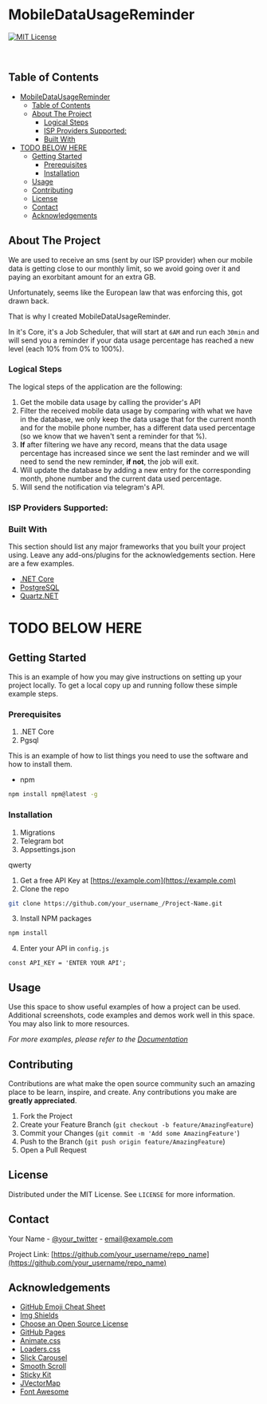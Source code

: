 # MobileDataUsageReminder

<!-- PROJECT SHIELDS -->
<!--
*** I'm using markdown "reference style" links for readability.
*** Reference links are enclosed in brackets [ ] instead of parentheses ( ).
*** See the bottom of this document for the declaration of the reference variables
*** for contributors-url, forks-url, etc. This is an optional, concise syntax you may use.
*** https://www.markdownguide.org/basic-syntax/#reference-style-links
-->
[![MIT License][license-shield]][license-url]

<br/>

<!-- TABLE OF CONTENTS -->
## Table of Contents

- [MobileDataUsageReminder](#mobiledatausagereminder)
  - [Table of Contents](#table-of-contents)
  - [About The Project](#about-the-project)
    - [Logical Steps](#logical-steps)
    - [ISP Providers Supported:](#isp-providers-supported)
    - [Built With](#built-with)
- [TODO BELOW HERE](#todo-below-here)
  - [Getting Started](#getting-started)
    - [Prerequisites](#prerequisites)
    - [Installation](#installation)
  - [Usage](#usage)
  - [Contributing](#contributing)
  - [License](#license)
  - [Contact](#contact)
  - [Acknowledgements](#acknowledgements)



<!-- ABOUT THE PROJECT -->
## About The Project

We are used to receive an sms (sent by our ISP provider) when our mobile data is getting close to our monthly limit, so we avoid going over it and paying an exorbitant amount for an extra GB.

Unfortunately, seems like the European law that was enforcing this, got drawn back.

That is why I created MobileDataUsageReminder.

In it's Core, it's a Job Scheduler, that will start at `6AM` and run each `30min` and will send you a reminder if your data usage percentage has reached a new level (each 10% from 0% to 100%).

### Logical Steps

The logical steps of the application are the following:

1. Get the mobile data usage by calling the provider's API
2. Filter the received mobile data usage by comparing with what we have in the database, we only keep the data usage that for the current month and for the mobile phone number, has a different data used percentage (so we know that we haven't sent a reminder for that %). 
3. **If** after filtering we have any record, means that the data usage percentage has increased since we sent the last reminder and we will need to send the new reminder, **if not**, the job will exit.
4. Will update the database by adding a new entry for the corresponding month, phone number and the current data used percentage.
5. Will send the notification via telegram's API.

### ISP Providers Supported:
<!-- TODO -->

### Built With
This section should list any major frameworks that you built your project using. Leave any add-ons/plugins for the acknowledgements section. Here are a few examples.
* [.NET Core](https://dotnet.microsoft.com/)
* [PostgreSQL](https://www.postgresql.org/)
* [Quartz.NET](https://www.quartz-scheduler.net/)

<!-- TODO BELOW HERE-->
# TODO BELOW HERE

<!-- GETTING STARTED -->
## Getting Started

This is an example of how you may give instructions on setting up your project locally.
To get a local copy up and running follow these simple example steps.

### Prerequisites


1. .NET Core
2. Pgsql

This is an example of how to list things you need to use the software and how to install them.
* npm
```sh
npm install npm@latest -g
```

### Installation

1. Migrations
2. Telegram bot
3. Appsettings.json

qwerty

1. Get a free API Key at [https://example.com](https://example.com)
2. Clone the repo
```sh
git clone https://github.com/your_username_/Project-Name.git
```
3. Install NPM packages
```sh
npm install
```
4. Enter your API in `config.js`
```JS
const API_KEY = 'ENTER YOUR API';
```



<!-- USAGE EXAMPLES -->
## Usage

Use this space to show useful examples of how a project can be used. Additional screenshots, code examples and demos work well in this space. You may also link to more resources.

_For more examples, please refer to the [Documentation](https://example.com)_


<!-- CONTRIBUTING -->
## Contributing

<!-- TODO Add providers -->

Contributions are what make the open source community such an amazing place to be learn, inspire, and create. Any contributions you make are **greatly appreciated**.

1. Fork the Project
2. Create your Feature Branch (`git checkout -b feature/AmazingFeature`)
3. Commit your Changes (`git commit -m 'Add some AmazingFeature'`)
4. Push to the Branch (`git push origin feature/AmazingFeature`)
5. Open a Pull Request



<!-- LICENSE -->
## License

Distributed under the MIT License. See `LICENSE` for more information.



<!-- CONTACT -->
## Contact

Your Name - [@your_twitter](https://twitter.com/your_username) - email@example.com

Project Link: [https://github.com/your_username/repo_name](https://github.com/your_username/repo_name)



<!-- ACKNOWLEDGEMENTS -->
## Acknowledgements
* [GitHub Emoji Cheat Sheet](https://www.webpagefx.com/tools/emoji-cheat-sheet)
* [Img Shields](https://shields.io)
* [Choose an Open Source License](https://choosealicense.com)
* [GitHub Pages](https://pages.github.com)
* [Animate.css](https://daneden.github.io/animate.css)
* [Loaders.css](https://connoratherton.com/loaders)
* [Slick Carousel](https://kenwheeler.github.io/slick)
* [Smooth Scroll](https://github.com/cferdinandi/smooth-scroll)
* [Sticky Kit](http://leafo.net/sticky-kit)
* [JVectorMap](http://jvectormap.com)
* [Font Awesome](https://fontawesome.com)





<!-- MARKDOWN LINKS & IMAGES -->
<!-- https://www.markdownguide.org/basic-syntax/#reference-style-links -->
[license-shield]: https://img.shields.io/github/license/othneildrew/Best-README-Template.svg?style=flat-square
[license-url]: https://github.com/Joaolfelicio/mobile-data-usage-reminder/blob/master/LICENSE
